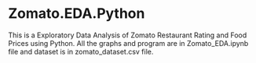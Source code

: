 # Zomato.EDA.Python

This is a Exploratory Data Analysis of Zomato Restaurant Rating and Food Prices using Python. All the graphs and program are in Zomato_EDA.ipynb file and dataset is in zomato_dataset.csv file.
